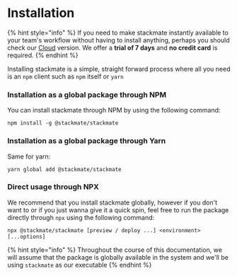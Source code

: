 # Installation

{% hint style="info" %}
If you need to make stackmate instantly available to your team's workflow without having to install anything, perhaps you should check our [Cloud](https://stackmate.io/cloud/) version. We offer a **trial of 7 days** and **no credit card** is required.
{% endhint %}

Installing stackmate is a simple, straight forward process where all you need is an `npm` client such as `npm` itself or `yarn`

### Installation as a global package through NPM

You can install stackmate through NPM by using the following command:

```
npm install -g @stackmate/stackmate
```

### Installation as a global package through Yarn

Same for yarn:

```
yarn global add @stackmate/stackmate
```

### Direct usage through NPX

We recommend that you install stackmate globally, however if you don't want to or if you just wanna give it a quick spin, feel free to run the package directly through `npx` using the following command:

```
npx @stackmate/stackmate [preview / deploy ...] <environment> [...options]
```

{% hint style="info" %}
Throughout the course of this documentation, we will assume that the package is globally available in the system and we'll be using `stackmate` as our executable
{% endhint %}
